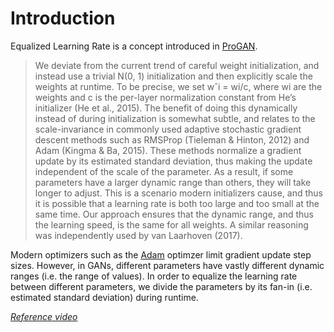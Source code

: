 # Introduction
Equalized Learning Rate is a concept introduced in [ProGAN](ProGAN).

> We deviate from the current trend of careful weight initialization, and instead use a trivial N(0, 1) initialization and then explicitly scale the weights at runtime. To be precise, we set wˆi = wi/c, where wi are the weights and c is the per-layer normalization constant from He’s initializer (He et al., 2015). The benefit of doing this dynamically instead of during initialization is somewhat subtle, and relates to the scale-invariance in commonly used adaptive stochastic gradient descent methods such as RMSProp (Tieleman & Hinton, 2012) and Adam (Kingma & Ba, 2015). These methods normalize a gradient update by its estimated standard deviation, thus making the update independent of the scale of the parameter. As a result, if some parameters have a larger dynamic range than others, they will take longer to adjust. This is a scenario modern initializers cause, and thus it is possible that a learning rate is both too large and too small at the same time. Our approach ensures that the dynamic range, and thus the learning speed, is the same for all weights. A similar reasoning was independently used by van Laarhoven (2017).

Modern optimizers such as the [Adam](Adam) optimzer limit gradient update step sizes. However, in GANs, different parameters have vastly different dynamic ranges (i.e. the range of values). In order to equalize the learning rate between different parameters, we divide the parameters by its fan-in (i.e. estimated standard deviation) during runtime.

[*Reference video*](https://www.youtube.com/watch?v=XwUTJhKRVl8&feature=emb_title)